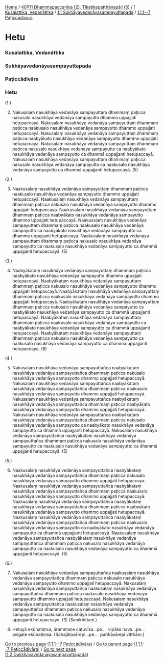 
[Home](/) / [40P11 Dhammapaccanīya (2), Tikatikapaṭṭhānapāḷi (5)](/tipitaka/40P11.md) / [1 Kusalattika, Vedanāttika](/tipitaka/40P11/1.md) / [1.1 Sukhāyavedanāyasampayuttapada](/tipitaka/40P11/1/1.1.md) / [1.1.1--7 Paṭiccādivāra](/tipitaka/40P11/1/1.1/1.1.1--7.md)

# Hetu

### Kusalattika, Vedanāttika

### Sukhāyavedanāyasampayuttapada

### Paṭiccādivāra

### Hetu

(1.)

2. Nakusalaṃ nasukhāya vedanāya sampayuttaṃ dhammaṃ paṭicca nakusalo nasukhāya vedanāya sampayutto dhammo uppajjati hetupaccayā. Nakusalaṃ nasukhāya vedanāya sampayuttaṃ dhammaṃ paṭicca naakusalo nasukhāya vedanāya sampayutto dhammo uppajjati hetupaccayā. Nakusalaṃ nasukhāya vedanāya sampayuttaṃ dhammaṃ paṭicca naabyākato nasukhāya vedanāya sampayutto dhammo uppajjati hetupaccayā. Nakusalaṃ nasukhāya vedanāya sampayuttaṃ dhammaṃ paṭicca nakusalo nasukhāya vedanāya sampayutto ca naabyākato nasukhāya vedanāya sampayutto ca dhammā uppajjanti hetupaccayā. Nakusalaṃ nasukhāya vedanāya sampayuttaṃ dhammaṃ paṭicca nakusalo nasukhāya vedanāya sampayutto ca naakusalo nasukhāya vedanāya sampayutto ca dhammā uppajjanti hetupaccayā. (5)

(2.)

3. Naakusalaṃ nasukhāya vedanāya sampayuttaṃ dhammaṃ paṭicca naakusalo nasukhāya vedanāya sampayutto dhammo uppajjati hetupaccayā. Naakusalaṃ nasukhāya vedanāya sampayuttaṃ dhammaṃ paṭicca nakusalo nasukhāya vedanāya sampayutto dhammo uppajjati hetupaccayā. Naakusalaṃ nasukhāya vedanāya sampayuttaṃ dhammaṃ paṭicca naabyākato nasukhāya vedanāya sampayutto dhammo uppajjati hetupaccayā. Naakusalaṃ nasukhāya vedanāya sampayuttaṃ dhammaṃ paṭicca naakusalo nasukhāya vedanāya sampayutto ca naabyākato nasukhāya vedanāya sampayutto ca dhammā uppajjanti hetupaccayā. Naakusalaṃ nasukhāya vedanāya sampayuttaṃ dhammaṃ paṭicca nakusalo nasukhāya vedanāya sampayutto ca naakusalo nasukhāya vedanāya sampayutto ca dhammā uppajjanti hetupaccayā. (5)

(3.)

4. Naabyākataṃ nasukhāya vedanāya sampayuttaṃ dhammaṃ paṭicca naabyākato nasukhāya vedanāya sampayutto dhammo uppajjati hetupaccayā. Naabyākataṃ nasukhāya vedanāya sampayuttaṃ dhammaṃ paṭicca nakusalo nasukhāya vedanāya sampayutto dhammo uppajjati hetupaccayā. Naabyākataṃ nasukhāya vedanāya sampayuttaṃ dhammaṃ paṭicca naakusalo nasukhāya vedanāya sampayutto dhammo uppajjati hetupaccayā. Naabyākataṃ nasukhāya vedanāya sampayuttaṃ dhammaṃ paṭicca nakusalo nasukhāya vedanāya sampayutto ca naabyākato nasukhāya vedanāya sampayutto ca dhammā uppajjanti hetupaccayā. Naabyākataṃ nasukhāya vedanāya sampayuttaṃ dhammaṃ paṭicca naakusalo nasukhāya vedanāya sampayutto ca naabyākato nasukhāya vedanāya sampayutto ca dhammā uppajjanti hetupaccayā. Naabyākataṃ nasukhāya vedanāya sampayuttaṃ dhammaṃ paṭicca nakusalo nasukhāya vedanāya sampayutto ca naakusalo nasukhāya vedanāya sampayutto ca dhammā uppajjanti hetupaccayā. (6)

(4.)

5. Nakusalaṃ nasukhāya vedanāya sampayuttañca naabyākataṃ nasukhāya vedanāya sampayuttañca dhammaṃ paṭicca nakusalo nasukhāya vedanāya sampayutto dhammo uppajjati hetupaccayā. Nakusalaṃ nasukhāya vedanāya sampayuttañca naabyākataṃ nasukhāya vedanāya sampayuttañca dhammaṃ paṭicca naakusalo nasukhāya vedanāya sampayutto dhammo uppajjati hetupaccayā. Nakusalaṃ nasukhāya vedanāya sampayuttañca naabyākataṃ nasukhāya vedanāya sampayuttañca dhammaṃ paṭicca naabyākato nasukhāya vedanāya sampayutto dhammo uppajjati hetupaccayā. Nakusalaṃ nasukhāya vedanāya sampayuttañca naabyākataṃ nasukhāya vedanāya sampayuttañca dhammaṃ paṭicca nakusalo nasukhāya vedanāya sampayutto ca naabyākato nasukhāya vedanāya sampayutto ca dhammā uppajjanti hetupaccayā. Nakusalaṃ nasukhāya vedanāya sampayuttañca naabyākataṃ nasukhāya vedanāya sampayuttañca dhammaṃ paṭicca nakusalo nasukhāya vedanāya sampayutto ca naakusalo nasukhāya vedanāya sampayutto ca dhammā uppajjanti hetupaccayā. (5)

(5.)

6. Naakusalaṃ nasukhāya vedanāya sampayuttañca naabyākataṃ nasukhāya vedanāya sampayuttañca dhammaṃ paṭicca nakusalo nasukhāya vedanāya sampayutto dhammo uppajjati hetupaccayā. Naakusalaṃ nasukhāya vedanāya sampayuttañca naabyākataṃ nasukhāya vedanāya sampayuttañca dhammaṃ paṭicca naakusalo nasukhāya vedanāya sampayutto dhammo uppajjati hetupaccayā. Naakusalaṃ nasukhāya vedanāya sampayuttañca naabyākataṃ nasukhāya vedanāya sampayuttañca dhammaṃ paṭicca naabyākato nasukhāya vedanāya sampayutto dhammo uppajjati hetupaccayā. Naakusalaṃ nasukhāya vedanāya sampayuttañca naabyākataṃ nasukhāya vedanāya sampayuttañca dhammaṃ paṭicca naakusalo nasukhāya vedanāya sampayutto ca naabyākato nasukhāya vedanāya sampayutto ca dhammā uppajjanti hetupaccayā. Naakusalaṃ nasukhāya vedanāya sampayuttañca naabyākataṃ nasukhāya vedanāya sampayuttañca dhammaṃ paṭicca nakusalo nasukhāya vedanāya sampayutto ca naakusalo nasukhāya vedanāya sampayutto ca dhammā uppajjanti hetupaccayā. (5)

(6.)

7. Nakusalaṃ nasukhāya vedanāya sampayuttañca naakusalaṃ nasukhāya vedanāya sampayuttañca dhammaṃ paṭicca nakusalo nasukhāya vedanāya sampayutto dhammo uppajjati hetupaccayā. Nakusalaṃ nasukhāya vedanāya sampayuttañca naakusalaṃ nasukhāya vedanāya sampayuttañca dhammaṃ paṭicca naakusalo nasukhāya vedanāya sampayutto dhammo uppajjati hetupaccayā. Nakusalaṃ nasukhāya vedanāya sampayuttañca naakusalaṃ nasukhāya vedanāya sampayuttañca dhammaṃ paṭicca nakusalo nasukhāya vedanāya sampayutto ca naakusalo nasukhāya vedanāya sampayutto ca dhammā uppajjanti hetupaccayā. (3) (Saṃkhittaṃ.)

8. Hetuyā ekūnatiṃsa, ārammaṇe catuvīsa…pe…  vipāke nava…pe…  avigate ekūnatiṃsa. (Sahajātavārepi…pe…  pañhāvārepi vitthāro.)

[Go to previous page (1.1.1--7 Paṭiccādivāra)](/tipitaka/40P11/1/1.1/1.1.1--7.md) / [Go to parent page (1.1.1--7 Paṭiccādivāra)](/tipitaka/40P11/1/1.1/1.1.1--7.md) / [Go to next page (1.2 Dukkhāyavedanāyasampayuttapada)](/tipitaka/40P11/1/1.2.md)


